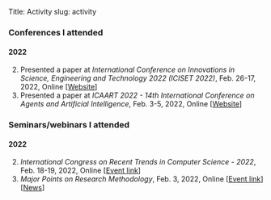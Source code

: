 Title: Activity
slug: activity

### Conferences I attended
#### 2022
2. Presented a paper at _International Conference on Innovations in Science, Engineering and Technology 2022 (ICISET 2022)_, Feb. 26-17, 2022, Online [[Website](https://iciset.iiuc.ac.bd/)]
1. Presented a paper at _ICAART 2022 - 14th International Conference on Agents and Artificial Intelligence_, Feb. 3-5, 2022, Online [[Website](https://icaart.scitevents.org/)]

### Seminars/webinars I attended
#### 2022
2. _International Congress on Recent Trends in Computer Science - 2022_, Feb. 18-19, 2022, Online [[Event link](https://www.linkedin.com/events/6896727219713011712/about/)]
1. _Major Points on Research Methodology_, Feb. 3, 2022, Online [[Event link](https://www.facebook.com/events/353898259636374)] [[News](https://www.ruet.ac.bd/news-and-event/webinar-on-major-points-on-research-methodology-1#)]
